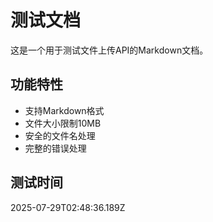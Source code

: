 # 测试文档

这是一个用于测试文件上传API的Markdown文档。

## 功能特性

- 支持Markdown格式
- 文件大小限制10MB
- 安全的文件名处理
- 完整的错误处理

## 测试时间

2025-07-29T02:48:36.189Z

